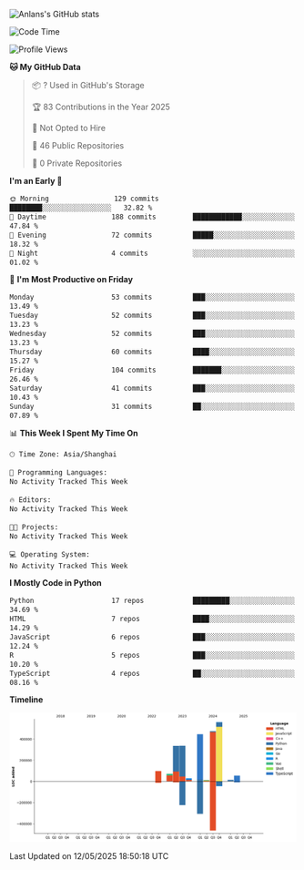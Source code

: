 <!-- ![Anlans's GitHub stats](https://github-readme-stats.vercel.app/api?username=Anlans) -->
![Anlans's GitHub stats](https://github-readme-stats.vercel.app/api?username=Anlans&rank_icon=github)

<!--START_SECTION:waka-->
![Code Time](http://img.shields.io/badge/Code%20Time-0%20secs-blue)

![Profile Views](http://img.shields.io/badge/Profile%20Views-0-blue)

**🐱 My GitHub Data** 

> 📦 ? Used in GitHub's Storage 
 > 
> 🏆 83 Contributions in the Year 2025
 > 
> 🚫 Not Opted to Hire
 > 
> 📜 46 Public Repositories 
 > 
> 🔑 0 Private Repositories 
 > 
**I'm an Early 🐤** 

```text
🌞 Morning                129 commits         ████████░░░░░░░░░░░░░░░░░   32.82 % 
🌆 Daytime                188 commits         ████████████░░░░░░░░░░░░░   47.84 % 
🌃 Evening                72 commits          █████░░░░░░░░░░░░░░░░░░░░   18.32 % 
🌙 Night                  4 commits           ░░░░░░░░░░░░░░░░░░░░░░░░░   01.02 % 
```
📅 **I'm Most Productive on Friday** 

```text
Monday                   53 commits          ███░░░░░░░░░░░░░░░░░░░░░░   13.49 % 
Tuesday                  52 commits          ███░░░░░░░░░░░░░░░░░░░░░░   13.23 % 
Wednesday                52 commits          ███░░░░░░░░░░░░░░░░░░░░░░   13.23 % 
Thursday                 60 commits          ████░░░░░░░░░░░░░░░░░░░░░   15.27 % 
Friday                   104 commits         ███████░░░░░░░░░░░░░░░░░░   26.46 % 
Saturday                 41 commits          ███░░░░░░░░░░░░░░░░░░░░░░   10.43 % 
Sunday                   31 commits          ██░░░░░░░░░░░░░░░░░░░░░░░   07.89 % 
```


📊 **This Week I Spent My Time On** 

```text
🕑︎ Time Zone: Asia/Shanghai

💬 Programming Languages: 
No Activity Tracked This Week

🔥 Editors: 
No Activity Tracked This Week

🐱‍💻 Projects: 
No Activity Tracked This Week

💻 Operating System: 
No Activity Tracked This Week
```

**I Mostly Code in Python** 

```text
Python                   17 repos            █████████░░░░░░░░░░░░░░░░   34.69 % 
HTML                     7 repos             ████░░░░░░░░░░░░░░░░░░░░░   14.29 % 
JavaScript               6 repos             ███░░░░░░░░░░░░░░░░░░░░░░   12.24 % 
R                        5 repos             ███░░░░░░░░░░░░░░░░░░░░░░   10.20 % 
TypeScript               4 repos             ██░░░░░░░░░░░░░░░░░░░░░░░   08.16 % 
```



**Timeline**

![Lines of Code chart](https://raw.githubusercontent.com/Anlans/Anlans/main/assets/bar_graph.png)


 Last Updated on 12/05/2025 18:50:18 UTC
<!--END_SECTION:waka-->
